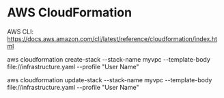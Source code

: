# AWS CloudFormation

AWS CLI: https://docs.aws.amazon.com/cli/latest/reference/cloudformation/index.html


aws cloudformation create-stack --stack-name myvpc --template-body file://infrastructure.yaml --profile "User Name"


aws cloudformation update-stack --stack-name myvpc --template-body file://infrastructure.yaml --profile "User Name"